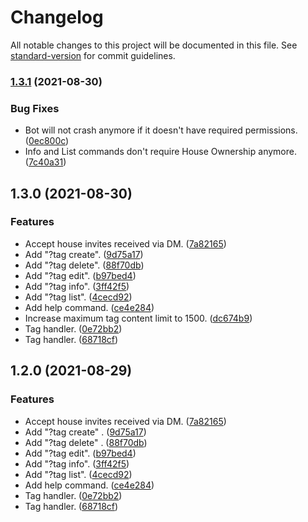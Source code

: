 # Changelog

All notable changes to this project will be documented in this file. See [standard-version](https://github.com/conventional-changelog/standard-version) for commit guidelines.

### [1.3.1](https://github.com/RedS-DEV/Hiven-TagBot/compare/v1.3.0...v1.3.1) (2021-08-30)


### Bug Fixes

* Bot will not crash anymore if it doesn't have required permissions. ([0ec800c](https://github.com/RedS-DEV/Hiven-TagBot/commit/0ec800c075efb03efdbec98d14028cb123c49937))
* Info and List commands don't require House Ownership anymore. ([7c40a31](https://github.com/RedS-DEV/Hiven-TagBot/commit/7c40a31cb9cffc27afe3b9e1508d0d57c8955abb))

## 1.3.0 (2021-08-30)


### Features

* Accept house invites received via DM. ([7a82165](https://github.com/RedS-DEV/Hiven-TagBot/commit/7a8216572de7b0eed3aab37c72550356e460a9da))
* Add "?tag create". ([9d75a17](https://github.com/RedS-DEV/Hiven-TagBot/commit/9d75a179352e498da59c4c30cc4bfc254c6ab52e))
* Add "?tag delete". ([88f70db](https://github.com/RedS-DEV/Hiven-TagBot/commit/88f70db2f9bb1d3b007e276faeafb6b3dcf79571))
* Add "?tag edit". ([b97bed4](https://github.com/RedS-DEV/Hiven-TagBot/commit/b97bed40a14b14c6ea5e28d5a30715a148e554c0))
* Add "?tag info". ([3ff42f5](https://github.com/RedS-DEV/Hiven-TagBot/commit/3ff42f5f36cef776d7e26233af5835f292c1cb65))
* Add "?tag list". ([4cecd92](https://github.com/RedS-DEV/Hiven-TagBot/commit/4cecd927ce540a1b6d7a24edfb502c36d12e536e))
* Add help command. ([ce4e284](https://github.com/RedS-DEV/Hiven-TagBot/commit/ce4e28448a2653db8bc90d0b97f336143a474752))
* Increase maximum tag content limit to 1500. ([dc674b9](https://github.com/RedS-DEV/Hiven-TagBot/commit/dc674b9bd36d3e963301f5ba7786b3eea15f266d))
* Tag handler. ([0e72bb2](https://github.com/RedS-DEV/Hiven-TagBot/commit/0e72bb20f366273bd1a89ad59d6b99f2cc1dd73b))
* Tag handler. ([68718cf](https://github.com/RedS-DEV/Hiven-TagBot/commit/68718cfff1f7da18533d3351c22606c2b2107499))

## 1.2.0 (2021-08-29)

### Features

* Accept house invites received via
  DM. ([7a82165](https://github.com/RedS-DEV/Hiven-TagBot/commit/7a8216572de7b0eed3aab37c72550356e460a9da))
* Add "?tag create"
  . ([9d75a17](https://github.com/RedS-DEV/Hiven-TagBot/commit/9d75a179352e498da59c4c30cc4bfc254c6ab52e))
* Add "?tag delete"
  . ([88f70db](https://github.com/RedS-DEV/Hiven-TagBot/commit/88f70db2f9bb1d3b007e276faeafb6b3dcf79571))
* Add "?tag edit". ([b97bed4](https://github.com/RedS-DEV/Hiven-TagBot/commit/b97bed40a14b14c6ea5e28d5a30715a148e554c0))
* Add "?tag info". ([3ff42f5](https://github.com/RedS-DEV/Hiven-TagBot/commit/3ff42f5f36cef776d7e26233af5835f292c1cb65))
* Add "?tag list". ([4cecd92](https://github.com/RedS-DEV/Hiven-TagBot/commit/4cecd927ce540a1b6d7a24edfb502c36d12e536e))
* Add help
  command. ([ce4e284](https://github.com/RedS-DEV/Hiven-TagBot/commit/ce4e28448a2653db8bc90d0b97f336143a474752))
* Tag handler. ([0e72bb2](https://github.com/RedS-DEV/Hiven-TagBot/commit/0e72bb20f366273bd1a89ad59d6b99f2cc1dd73b))
* Tag handler. ([68718cf](https://github.com/RedS-DEV/Hiven-TagBot/commit/68718cfff1f7da18533d3351c22606c2b2107499))
